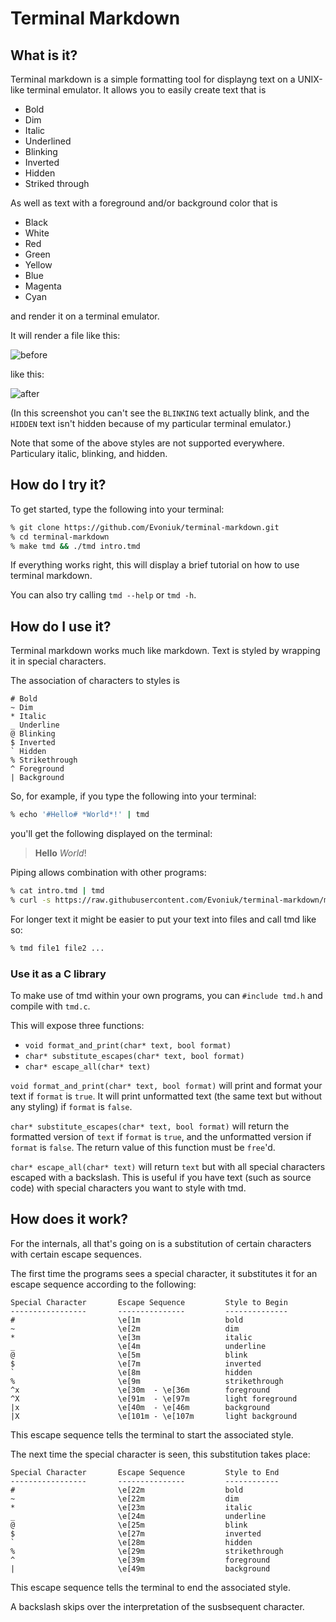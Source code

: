 # Terminal Markdown

## What is it?

Terminal markdown is a simple formatting tool for displayng text on a UNIX-like terminal emulator. It allows you to easily create text that is

- Bold
- Dim
- Italic
- Underlined
- Blinking
- Inverted
- Hidden
- Striked through

As well as text with a foreground and/or background color that is

- Black
- White
- Red
- Green
- Yellow
- Blue
- Magenta
- Cyan

and render it on a terminal emulator.

It will render a file like this:

![before](before.png)

like this:

![after](after.png)

(In this screenshot you can't see the `BLINKING` text actually blink, and the `HIDDEN` text isn't hidden because of my particular terminal emulator.)

Note that some of the above styles are not supported everywhere. Particulary italic, blinking, and hidden.

## How do I try it?

To get started, type the following into your terminal:

```zsh
% git clone https://github.com/Evoniuk/terminal-markdown.git
% cd terminal-markdown
% make tmd && ./tmd intro.tmd
```

If everything works right, this will display a brief tutorial on how to use terminal markdown.

You can also try calling `tmd --help` or `tmd -h`.

## How do I use it?

Terminal markdown works much like markdown. Text is styled by wrapping it in special characters.

The association of characters to styles is

```
# Bold
~ Dim
* Italic
_ Underline
@ Blinking
$ Inverted
` Hidden
% Strikethrough
^ Foreground
| Background
```

So, for example, if you type the following into your terminal:

```zsh
% echo '#Hello# *World*!' | tmd
```

you'll get the following displayed on the terminal:

> **Hello** *World*!

Piping allows combination with other programs:

```zsh
% cat intro.tmd | tmd
% curl -s https://raw.githubusercontent.com/Evoniuk/terminal-markdown/master/intro.tmd | tmd
```

For longer text it might be easier to put your text into files and call tmd like so:

```zsh
% tmd file1 file2 ...
```

### Use it as a C library

To make use of tmd within your own programs, you can `#include tmd.h` and compile with `tmd.c`.

This will expose three functions:

- `void format_and_print(char* text, bool format)`
- `char* substitute_escapes(char* text, bool format)`
- `char* escape_all(char* text)`

`void format_and_print(char* text, bool format)` will print and format your text if `format` is `true`. It will print unformatted text (the same text but without any styling) if `format` is `false`.

`char* substitute_escapes(char* text, bool format)` will return the formatted version of `text` if `format` is `true`, and the unformatted version if `format` is `false`. The return value of this function must be `free`'d.

`char* escape_all(char* text)` will return `text` but with all special characters escaped with a backslash. This is useful if you have text (such as source code) with special characters you want to style with tmd.

## How does it work?

For the internals, all that's going on is a substitution of certain characters with certain escape sequences.

The first time the programs sees a special character, it substitutes it for an escape sequence according to the following:

```
Special Character       Escape Sequence         Style to Begin
-----------------       ---------------         --------------
#                       \e[1m                   bold
~                       \e[2m                   dim
*                       \e[3m                   italic
_                       \e[4m                   underline
@                       \e[5m                   blink
$                       \e[7m                   inverted
`                       \e[8m                   hidden
%                       \e[9m                   strikethrough
^x                      \e[30m  - \e[36m        foreground
^X                      \e[91m  - \e[97m        light foreground
|x                      \e[40m  - \e[46m        background
|X                      \e[101m - \e[107m       light background
```

This escape sequence tells the terminal to start the associated style.

The next time the special character is seen, this substitution takes place:

```
Special Character       Escape Sequence         Style to End
-----------------       ---------------         ------------
#                       \e[22m                  bold
~                       \e[22m                  dim
*                       \e[23m                  italic
_                       \e[24m                  underline
@                       \e[25m                  blink
$                       \e[27m                  inverted
`                       \e[28m                  hidden
%                       \e[29m                  strikethrough
^                       \e[39m                  foreground
|                       \e[49m                  background
```

This escape sequence tells the terminal to end the associated style.

A backslash skips over the interpretation of the susbsequent character.
